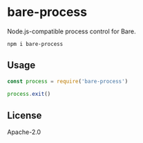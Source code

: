 # bare-process

Node.js-compatible process control for Bare.

```
npm i bare-process
```

## Usage

``` js
const process = require('bare-process')

process.exit()
```

## License

Apache-2.0

